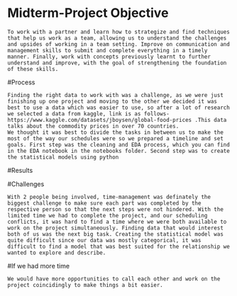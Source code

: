 # Midterm-Project Objective
 	
	To work with a partner and learn how to strategize and find techniques that help us work as a team, allowing us to understand the challenges and upsides of working in a team setting. Improve on communication and management skills to submit and complete everything in a timely manner. Finally, work with concepts previously learnt to further understand and improve, with the goal of strengthening the foundation of these skills.

#Process
	
	Finding the right data to work with was a challenge, as we were just finishing up one project and moving to the other we decided it was best to use a data which was easier to use, so after a lot of research we selected a data from kaggle, link is as follows- https://www.kaggle.com/datasets/jboysen/global-food-prices .This data talks about the commodity prices in over 70 countries. 
	We thought it was best to divide the tasks in between us to make the most of the way our schedules were so we prepared a timeline and set goals. First step was the cleaning and EDA process, which you can find in the EDA notebook in the notebooks folder. Second step was to create the statistical models using python


#Results



#Challenges

	With 2 people being involved, time-management was definately the biggest challenge to make sure each part was completed by the respective person so that the next steps were not hindered. With the limited time we had to complete the project, and our scheduling conflicts, it was hard to find a time where we were both available to work on the project simultaneously. Finding data that would interest both of us was the next big task. Creating the statistical model was quite difficult since our data was mostly categorical, it was difficult to find a model that was best suited for the relationship we wanted to explore and describe. 

 #If we had more time

 	We would have more opportunities to call each other and work on the project coincidingly to make things a bit easier. 
